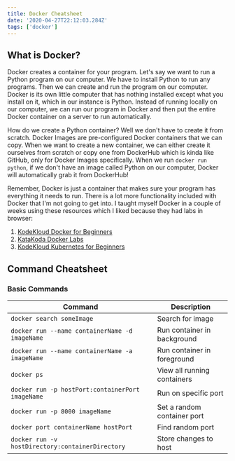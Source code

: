 ```yaml
---
title: Docker Cheatsheet
date: '2020-04-27T22:12:03.284Z'
tags: ['docker']
---
```


## What is Docker?

Docker creates a container for your program. Let's say we want to run a Python program on our computer. We have to install Python to run any programs. Then we can create and run the program on our computer. Docker is its own little computer that has nothing installed except what you install on it, which in our instance is Python. Instead of running locally on our computer, we can run our program in Docker and then put the entire Docker container on a server to run automatically.

How do we create a Python container? Well we don't have to create it from scratch. Docker Images are pre-configured Docker containers that we can copy. When we want to create a new container, we can either create it ourselves from scratch or copy one from DockerHub which is kinda like GitHub, only for Docker Images specifically. When we run `docker run python`, if we don't have an image called Python on our computer, Docker will automatically grab it from DockerHub!

Remember, Docker is just a container that makes sure your program has everything it needs to run. There is a lot more functionality included with Docker that I'm not going to get into. I taught myself Docker in a couple of weeks using these resources which I liked because they had labs in browser:

1. [KodeKloud Docker for Beginners](https://kodekloud.com/p/docker-for-the-absolute-beginner-hands-on)
2. [KataKoda Docker Labs](https://www.katacoda.com/courses/docker)
3. [KodeKloud Kubernetes for Beginners](https://kodekloud.com/p/kubernetes-for-the-absolute-beginners-hands-on)

## Command Cheatsheet

### Basic Commands

| Command                                          | Description                 |
| ------------------------------------------------ | --------------------------- |
| `docker search someImage`                        | Search for image            |
| `docker run --name containerName -d imageName`   | Run container in background |
| `docker run --name containerName -a imageName`   | Run container in foreground |
| `docker ps`                                      | View all running containers |
| `docker run -p hostPort:containerPort imageName` | Run on specific port        |
| `docker run -p 8000 imageName`                   | Set a random container port |
| `docker port containerName hostPort`             | Find random port            |
| `docker run -v hostDirectory:containerDirectory` | Store changes to host       |
